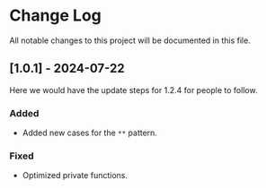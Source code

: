 # Change Log
All notable changes to this project will be documented in this file.

## [1.0.1] - 2024-07-22
  
Here we would have the update steps for 1.2.4 for people to follow.

### Added
- Added new cases for the `**` pattern.
 
### Fixed
- Optimized private functions.